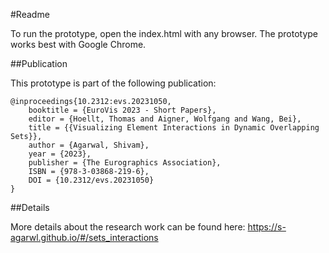 #Readme

To run the prototype, open the index.html with any browser. The prototype works best with Google Chrome.

##Publication

This prototype is part of the following publication:

```
@inproceedings{10.2312:evs.20231050,
    booktitle = {EuroVis 2023 - Short Papers},
    editor = {Hoellt, Thomas and Aigner, Wolfgang and Wang, Bei},
    title = {{Visualizing Element Interactions in Dynamic Overlapping Sets}},
    author = {Agarwal, Shivam},
    year = {2023},
    publisher = {The Eurographics Association},
    ISBN = {978-3-03868-219-6},
    DOI = {10.2312/evs.20231050}
}
```

##Details

More details about the research work can be found here: https://s-agarwl.github.io/#/sets_interactions
